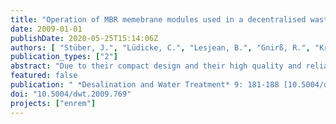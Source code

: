 ```yaml
---
title: "Operation of MBR memebrane modules used in a decentralised wastewater treatment plant: Filed study and comparison of different cleaning strategies"
date: 2009-01-01
publishDate: 2020-05-25T15:14:06Z
authors: [ "Stüber, J.", "Lüdicke, C.", "Lesjean, B.", "Gnirß, R.", "Kraume, M." ]
publication_types: ["2"]
abstract: "Due to their compact design and their high quality and reliable treatment, package or containerised membrane bioreactor (MBR) units are used for decentralised and semi-decentralised wastewater treatment plants. The operational availability, performance and economical viability of these MBR systems depend on the fi ltration performance of the membrane modules. Current chemical cleaning strategies of MBR modules, based on regular (weekly) maintenance cleanings and/or occasional (quarterly to biannual) intensive cleanings proved not to be adapted to semi-central MBR applications (100 up to 1000 p.e.): regular maintenance cleanings require automation and lead to too much care and personnel requirement. Occasional intensive cleanings increase the operational risk of membrane fouling and low cleaning recovery. In addition, semi-central MBR applications are often designed with at least two redundant fi ltration lines. An alternative chemical cleaning strategy was therefore proposed, implemented and assessed in a containerised MBR unit serving a population of about 250 p.e.: at a given time, only one fi ltration line is in operation while the other one soaks in a low-grade chemical solution. The modules are switched alternately on a monthly basis. To identify a cleaning strategy and an agent showing a good recovery, one of the modules was cleaned with H2O2, while the other was cleaned with NaOCl. A cleaning step with citric acid is added when necessary. These cleanings were tested over 16 months with the goal to minimise maintenance effort and chemicals used."
featured: false
publication: " *Desalination and Water Treatment* 9: 181-188 [10.5004/dwt.2009.769](https://doi.org/10.5004/dwt.2009.769)"
doi: "10.5004/dwt.2009.769"
projects: ["enrem"]
---
```


